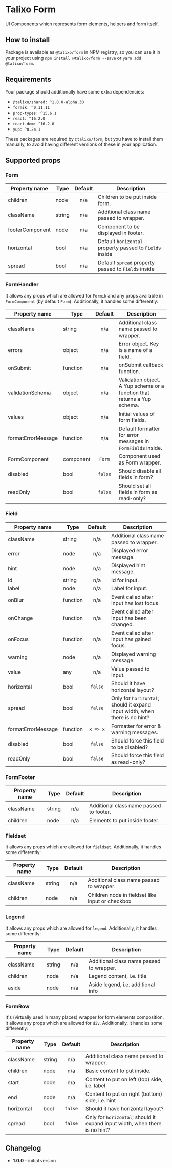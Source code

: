 # Talixo Form

UI Components which represents form elements, helpers and form itself.

## How to install

Package is available as `@talixo/form` in NPM registry, so you can use it in your project
using `npm install @talixo/form --save` or `yarn add @talixo/form`.

## Requirements

Your package should additionally have some extra dependencies:

- `@talixo/shared: ^1.0.0-alpha.30`
- `formik: ^0.11.11`
- `prop-types: ^15.6.1`
- `react: ^16.2.0`
- `react-dom: ^16.2.0`
- `yup: ^0.24.1`

These packages are required by `@talixo/form`, but you have to install them manually,
to avoid having different versions of these in your application.

## Supported props

### Form

Property name   | Type      | Default | Description                    
----------------|-----------|:-------:|--------------------------------
children        | node      | n/a     | Children to be put inside form.
className       | string    | n/a     | Additional class name passed to wrapper.
footerComponent | node      | n/a     | Component to be displayed in footer.
horizontal      | bool      | n/a     | Default `horizontal` property passed to `Field`s inside
spread          | bool      | n/a     | Default `spread` property passed to `Field`s inside

### FormHandler

It allows any props which are allowed for `Formik` and any props available in `FormComponent` (by default `Form`). Additionally, it handles some differently:

Property name      | Type      | Default | Description                    
-------------------|-----------|:-------:|-------------------------------------------------------------------------
className          | string    | n/a     | Additional class name passed to wrapper.
errors             | object    | n/a     | Error object. Key is a name of a field.
onSubmit           | function  | n/a     | onSubmit callback function.
validationSchema   | object    | n/a     | Validation object. A Yup schema or a function that returns a Yup schema.
values             | object    | n/a     | Initial values of form fields.
formatErrorMessage | function  | n/a     | Default formatter for error messages in `FormField`s inside.
FormComponent      | component | `Form`  | Component used as Form wrapper.
disabled           | bool      | `false` | Should disable all fields in form?
readOnly           | bool      | `false` | Should set all fields in form as read-only?

### Field

Property name      | Type      | Default  | Description
-------------------|-----------|:--------:|--------------------------------
className          | string    | n/a      | Additional class name passed to wrapper.
error              | node      | n/a      | Displayed error message.
hint               | node      | n/a      | Displayed hint message.
id                 | string    | n/a      | Id for input.
label              | node      | n/a      | Label for input.
onBlur             | function  | n/a      | Event called after input has lost focus.
onChange           | function  | n/a      | Event called after input has been changed.
onFocus            | function  | n/a      | Event called after input has gained focus.
warning            | node      | n/a      | Displayed warning message.
value              | any       | n/a      | Value passed to input.
horizontal         | bool      | `false`  | Should it have horizontal layout?
spread             | bool      | `false`  | Only for `horizontal`; should it expand input width, when there is no hint?
formatErrorMessage | function  | `x => x` | Formatter for error & warning messages.
disabled           | bool      | `false`  | Should force this field to be disabled?
readOnly           | bool      | `false`  | Should force this field as read-only?

### FormFooter

Property name      | Type      | Default  | Description
-------------------|-----------|:--------:|--------------------------------
className          | string    | n/a      | Additional class name passed to footer.
children           | node      | n/a      | Elements to put inside footer.

### Fieldset

It allows any props which are allowed for `fieldset`. Additionally, it handles some differently:

Property name | Type      | Default | Description                    
--------------|-----------|:-------:|------------------------------------
className     | string    | n/a     | Additional class name passed to wrapper.
children      | node      | n/a     | Children node in fieldset like input or checkbox

### Legend

It allows any props which are allowed for `legend`. Additionally, it handles some differently:

Property name | Type      | Default | Description                    
--------------|-----------|:-------:|------------------------------------
className     | string    | n/a     | Additional class name passed to wrapper.
children      | node      | n/a     | Legend content, i.e. title
aside         | node      | n/a     | Aside legend, i.e. additional info

### FormRow

It's (virtually used in many places) wrapper for form elements composition.
It allows any props which are allowed for `div`. Additionally, it handles some differently:

Property name | Type      | Default | Description                    
--------------|-----------|:-------:|------------------------------------
className     | string    | n/a     | Additional class name passed to wrapper.
children      | node      | n/a     | Basic content to put inside.
start         | node      | n/a     | Content to put on left (top) side, i.e. label
end           | node      | n/a     | Content to put on right (bottom) side, i.e. hint
horizontal    | bool      | `false` | Should it have horizontal layout?
spread        | bool      | `false` | Only for `horizontal`; should it expand input width, when there is no hint?

## Changelog

- **1.0.0** - initial version
